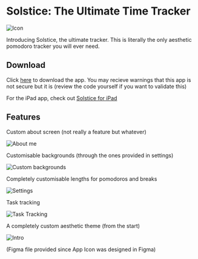 #  Solstice: The Ultimate Time Tracker

![Icon](https://cloud-c05te50hj-hack-club-bot.vercel.app/0icon_1024x1024.png)

Introducing Solstice, the ultimate tracker. This is literally the only aesthetic pomodoro tracker you will ever need.

## Download

Click [here](https://cloud-l3oixhhaj-hack-club-bot.vercel.app/0solstice.zip) to download the app. You may recieve warnings that this app is not secure but it is (review the code yourself if you want to validate this)

For the iPad app, check out [Solstice for iPad](https://www.github.com/contyadvait/Solstice-iPad)

## Features

Custom about screen (not really a feature but whatever)

![About me](https://cloud-25edkhtm6-hack-club-bot.vercel.app/0about.png)

Customisable backgrounds (through the ones provided in settings)

![Custom backgrounds](https://cloud-qhdhm4nuy-hack-club-bot.vercel.app/0backgrounds.png)

Completely customisable lengths for pomodoros and breaks

![Settings](https://cloud-qhdhm4nuy-hack-club-bot.vercel.app/3settings.png)

Task tracking

![Task Tracking](https://cloud-qhdhm4nuy-hack-club-bot.vercel.app/4task_tracking.png)

A completely custom aesthetic theme (from the start)

![Intro](https://cloud-qhdhm4nuy-hack-club-bot.vercel.app/2intro.png)

(Figma file provided since App Icon was designed in Figma)